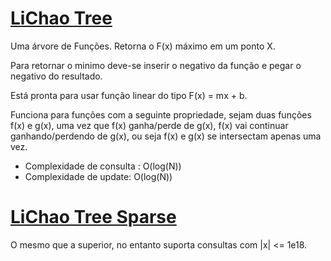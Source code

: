 # [LiChao Tree](lichao_tree.cpp)

Uma árvore de Funções. Retorna o F(x) máximo em um ponto X.

Para retornar o minimo deve-se inserir o negativo da função e pegar o negativo do resultado.

Está pronta para usar função linear do tipo F(x) = mx + b.

Funciona para funções com a seguinte propriedade, sejam duas funções f(x) e g(x), uma vez que f(x) ganha/perde de g(x), f(x) vai continuar ganhando/perdendo de g(x),
ou seja f(x) e g(x) se intersectam apenas uma vez.

* Complexidade de consulta : O(log(N))
* Complexidade de update: O(log(N))

# [LiChao Tree Sparse](lichao_tree_sparse.cpp)

O mesmo que a superior, no entanto suporta consultas com |x| <= 1e18.
